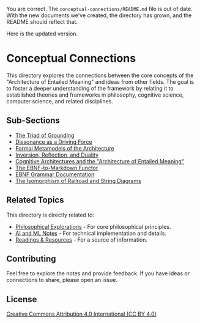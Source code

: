 You are correct. The `conceptual-connections/README.md` file is out of date. With the new documents we've created, the directory has grown, and the README should reflect that.

Here is the updated version.

# Conceptual Connections

This directory explores the connections between the core concepts of the "Architecture of Entailed Meaning" and ideas from other fields. The goal is to foster a deeper understanding of the framework by relating it to established theories and frameworks in philosophy, cognitive science, computer science, and related disciplines.

## Sub-Sections

  * [The Triad of Grounding](triad-of-grounding.md)
  * [Dissonance as a Driving Force](dissonance-as-force.md)
  * [Formal Metamodels of the Architecture](metamodels.md)
  * [Inversion, Reflection, and Duality](inversion-reflection-duality.md)
  * [Cognitive Architectures and the "Architecture of Entailed Meaning"](cognitive-architectures.md)
  * [The EBNF-to-Markdown Functor](ebnf-to-markdown-functor.md)
  * [EBNF Grammar Documentation](ebnf-grammar-documentation.md)
  * [The Isomorphism of Railroad and String Diagrams](railroad-string-diagram-isomorphism.md)

## Related Topics

This directory is directly related to:

  * [Philosophical Explorations](../philosophical-explorations/README.md) - For core philosophical principles.
  * [AI and ML Notes](../ai-ml-notes/README.md) - For technical implementation and details.
  * [Readings & Resources](../readings-resources/README.md) - For a source of information.

## Contributing

Feel free to explore the notes and provide feedback. If you have ideas or connections to share, please open an issue.

## License

[Creative Commons Attribution 4.0 International (CC BY 4.0)](https://creativecommons.org/licenses/by/4.0/)